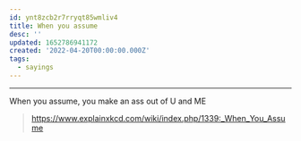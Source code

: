 ```yaml
---
id: ynt8zcb2r7rryqt85wmliv4
title: When you assume
desc: ''
updated: 1652786941172
created: '2022-04-20T00:00:00.000Z'
tags:
  - sayings
---
```


***

When you assume, you make an ass out of U and ME

> https://www.explainxkcd.com/wiki/index.php/1339:_When_You_Assume
